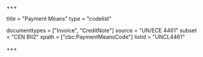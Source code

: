 +++

title = "Payment Means"
type = "codelist"

documenttypes = ["Invoice", "CreditNote"]
source = "UN/ECE 4461"
subset = "CEN BII2"
xpath = ["cbc:PaymentMeansCode"]
listid = "UNCL4461"

+++